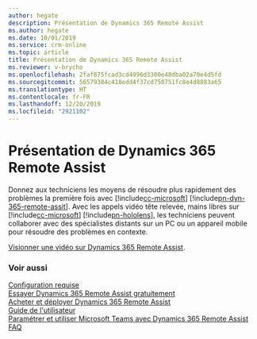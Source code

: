 ```yaml
---
author: hegate
description: Présentation de Dynamics 365 Remote Assist
ms.author: hegate
ms.date: 10/01/2019
ms.service: crm-online
ms.topic: article
title: Présentation de Dynamics 365 Remote Assist
ms.reviewer: v-brycho
ms.openlocfilehash: 2faf875fcad3cd4996d3300e48dba02a70e4d5fd
ms.sourcegitcommit: 56579384c418edd4f37cd750751fc8e4d8883a65
ms.translationtype: HT
ms.contentlocale: fr-FR
ms.lasthandoff: 12/20/2019
ms.locfileid: "2921102"
---
```

# <a name="overview-of-dynamics-365-remote-assist"></a>Présentation de Dynamics 365 Remote Assist

Donnez aux techniciens les moyens de résoudre plus rapidement des problèmes la première fois avec [!include[cc-microsoft](../includes/cc-microsoft.md)] [!include[pn-dyn-365-remote-assit](../includes/pn-dyn-365-remote-assist.md)]. Avec les appels vidéo tête relevée, mains libres sur [!include[cc-microsoft](../includes/cc-microsoft.md)] [!include[pn-hololens](../includes/pn-hololens.md)], les techniciens peuvent collaborer avec des spécialistes distants sur un PC ou un appareil mobile pour résoudre des problèmes en contexte. 

[Visionner une vidéo sur Dynamics 365 Remote Assist](https://www.youtube.com/watch?v=V732PXZHLiU).

### <a name="see-also"></a>Voir aussi
[Configuration requise](requirements.md)<br/>
[Essayer Dynamics 365 Remote Assist gratuitement](try-remote-assist-free.md)<br/>
[Acheter et déployer Dynamics 365 Remote Assist](buy-and-deploy-remote-assist.md)<br>
[Guide de l'utilisateur](user-guide.md)<br/>
[Paramétrer et utiliser Microsoft Teams avec Dynamics 365 Remote Assist](use-microsoft-teams-with-remote-assist.md)<br/>
[FAQ](faq.md)<br/>
